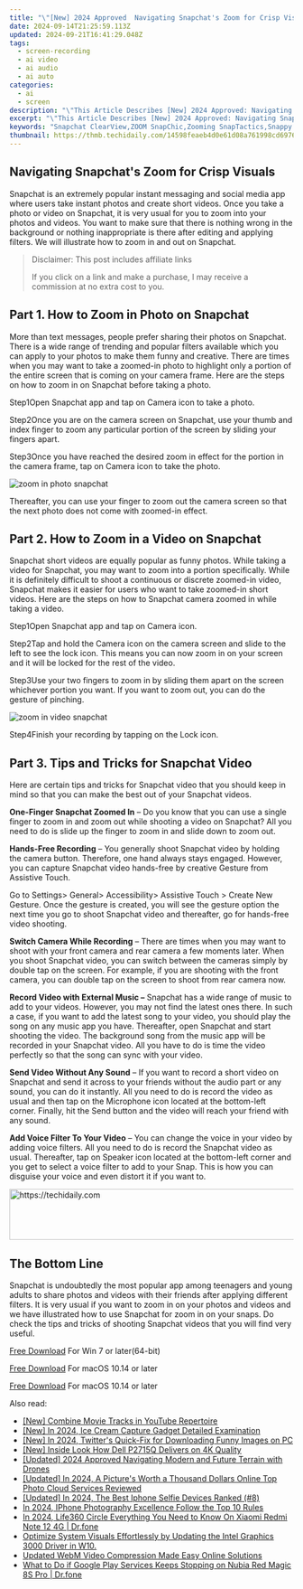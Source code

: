 ```yaml
---
title: "\"[New] 2024 Approved  Navigating Snapchat's Zoom for Crisp Visuals\""
date: 2024-09-14T21:25:59.113Z
updated: 2024-09-21T16:41:29.048Z
tags: 
  - screen-recording
  - ai video
  - ai audio
  - ai auto
categories: 
  - ai
  - screen
description: "\"This Article Describes [New] 2024 Approved: Navigating Snapchat's Zoom for Crisp Visuals\""
excerpt: "\"This Article Describes [New] 2024 Approved: Navigating Snapchat's Zoom for Crisp Visuals\""
keywords: "Snapchat ClearView,ZOOM SnapChic,Zooming SnapTactics,Snappy Zoom Clarity,Pixelated SnapZoom,Visual ZoomSnaps,Crisp SnapZoomShot"
thumbnail: https://thmb.techidaily.com/14598feaeb4d0e61d08a761998cd6976c067dba5c944d538d367654e5b9adad2.jpg
---
```


## Navigating Snapchat's Zoom for Crisp Visuals

Snapchat is an extremely popular instant messaging and social media app where users take instant photos and create short videos. Once you take a photo or video on Snapchat, it is very usual for you to zoom into your photos and videos. You want to make sure that there is nothing wrong in the background or nothing inappropriate is there after editing and applying filters. We will illustrate how to zoom in and out on Snapchat.

>  Disclaimer: This post includes affiliate links
>
>  If you click on a link and make a purchase, I may receive a commission at no extra cost to you.
>

## Part 1\. How to Zoom in Photo on Snapchat

More than text messages, people prefer sharing their photos on Snapchat. There is a wide range of trending and popular filters available which you can apply to your photos to make them funny and creative. There are times when you may want to take a zoomed-in photo to highlight only a portion of the entire screen that is coming on your camera frame. Here are the steps on how to zoom in on Snapchat before taking a photo.

Step1Open Snapchat app and tap on Camera icon to take a photo.

Step2Once you are on the camera screen on Snapchat, use your thumb and index finger to zoom any particular portion of the screen by sliding your fingers apart.

Step3Once you have reached the desired zoom in effect for the portion in the camera frame, tap on Camera icon to take the photo.

![zoom in photo snapchat](https://images.wondershare.com/filmora/article-images/2022/07/zoom-snapchat-1.jpg)

Thereafter, you can use your finger to zoom out the camera screen so that the next photo does not come with zoomed-in effect.

## Part 2\. How to Zoom in a Video on Snapchat

Snapchat short videos are equally popular as funny photos. While taking a video for Snapchat, you may want to zoom into a portion specifically. While it is definitely difficult to shoot a continuous or discrete zoomed-in video, Snapchat makes it easier for users who want to take zoomed-in short videos. Here are the steps on how to Snapchat camera zoomed in while taking a video.

Step1Open Snapchat app and tap on Camera icon.

Step2Tap and hold the Camera icon on the camera screen and slide to the left to see the lock icon. This means you can now zoom in on your screen and it will be locked for the rest of the video.

Step3Use your two fingers to zoom in by sliding them apart on the screen whichever portion you want. If you want to zoom out, you can do the gesture of pinching.

![zoom in video snapchat](https://images.wondershare.com/filmora/article-images/2022/07/zoom-snapchat-2.jpg)

Step4Finish your recording by tapping on the Lock icon.

## Part 3\. Tips and Tricks for Snapchat Video

Here are certain tips and tricks for Snapchat video that you should keep in mind so that you can make the best out of your Snapchat videos.

**One-Finger Snapchat Zoomed In** – Do you know that you can use a single finger to zoom in and zoom out while shooting a video on Snapchat? All you need to do is slide up the finger to zoom in and slide down to zoom out.

**Hands-Free Recording** – You generally shoot Snapchat video by holding the camera button. Therefore, one hand always stays engaged. However, you can capture Snapchat video hands-free by creative Gesture from Assistive Touch.

Go to Settings> General> Accessibility> Assistive Touch > Create New Gesture. Once the gesture is created, you will see the gesture option the next time you go to shoot Snapchat video and thereafter, go for hands-free video shooting.

**Switch Camera While Recording** – There are times when you may want to shoot with your front camera and rear camera a few moments later. When you shoot Snapchat video, you can switch between the cameras simply by double tap on the screen. For example, if you are shooting with the front camera, you can double tap on the screen to shoot from rear camera now.

**Record Video with External Music –** Snapchat has a wide range of music to add to your videos. However, you may not find the latest ones there. In such a case, if you want to add the latest song to your video, you should play the song on any music app you have. Thereafter, open Snapchat and start shooting the video. The background song from the music app will be recorded in your Snapchat video. All you have to do is time the video perfectly so that the song can sync with your video.

**Send Video Without Any Sound** – If you want to record a short video on Snapchat and send it across to your friends without the audio part or any sound, you can do it instantly. All you need to do is record the video as usual and then tap on the Microphone icon located at the bottom-left corner. Finally, hit the Send button and the video will reach your friend with any sound.

**Add Voice Filter To Your Video** – You can change the voice in your video by adding voice filters. All you need to do is record the Snapchat video as usual. Thereafter, tap on Speaker icon located at the bottom-left corner and you get to select a voice filter to add to your Snap. This is how you can disguise your voice and even distort it if you want to.

<!-- affiliate ads begin -->
<a href="https://appsumo.8odi.net/c/5597632/2049382/7443" target="_top" id="2049382">
  <img src="//a.impactradius-go.com/display-ad/7443-2049382" border="0" alt="https://techidaily.com" width="728" height="90"/>
</a>
<img height="0" width="0" src="https://appsumo.8odi.net/i/5597632/2049382/7443" style="position:absolute;visibility:hidden;" border="0" />
<!-- affiliate ads end -->

## The Bottom Line

Snapchat is undoubtedly the most popular app among teenagers and young adults to share photos and videos with their friends after applying different filters. It is very usual if you want to zoom in on your photos and videos and we have illustrated how to use Snapchat for zoom in on your snaps. Do check the tips and tricks of shooting Snapchat videos that you will find very useful.

[Free Download](https://tools.techidaily.com/wondershare/filmora/download/) For Win 7 or later(64-bit)

[Free Download](https://tools.techidaily.com/wondershare/filmora/download/) For macOS 10.14 or later

[Free Download](https://tools.techidaily.com/wondershare/filmora/download/) For macOS 10.14 or later

<ins class="adsbygoogle"
     style="display:block"
     data-ad-format="autorelaxed"
     data-ad-client="ca-pub-7571918770474297"
     data-ad-slot="1223367746"></ins>

<ins class="adsbygoogle"
     style="display:block"
     data-ad-format="autorelaxed"
     data-ad-client="ca-pub-7571918770474297"
     data-ad-slot="1223367746"></ins>



<ins class="adsbygoogle"
     style="display:block"
     data-ad-client="ca-pub-7571918770474297"
     data-ad-slot="8358498916"
     data-ad-format="auto"
     data-full-width-responsive="true"></ins>


<span class="atpl-alsoreadstyle">Also read:</span>
<div><ul>
<li><a href="https://extra-lessons.techidaily.com/new-combine-movie-tracks-in-youtube-repertoire/"><u>[New] Combine Movie Tracks in YouTube Repertoire</u></a></li>
<li><a href="https://screen-sharing-recording.techidaily.com/new-in-2024-ice-cream-capture-gadget-detailed-examination/"><u>[New] In 2024, Ice Cream Capture Gadget Detailed Examination</u></a></li>
<li><a href="https://twitter-videos.techidaily.com/new-in-2024-twitters-quick-fix-for-downloading-funny-images-on-pc/"><u>[New] In 2024, Twitter's Quick-Fix for Downloading Funny Images on PC</u></a></li>
<li><a href="https://extra-guidance.techidaily.com/new-inside-look-how-dell-p2715q-delivers-on-4k-quality/"><u>[New] Inside Look How Dell P2715Q Delivers on 4K Quality</u></a></li>
<li><a href="https://fox-glue.techidaily.com/updated-2024-approved-navigating-modern-and-future-terrain-with-drones/"><u>[Updated] 2024 Approved Navigating Modern and Future Terrain with Drones</u></a></li>
<li><a href="https://fox-glue.techidaily.com/updated-in-2024-a-pictures-worth-a-thousand-dollars-online-top-photo-cloud-services-reviewed/"><u>[Updated] In 2024, A Picture's Worth a Thousand Dollars Online Top Photo Cloud Services Reviewed</u></a></li>
<li><a href="https://fox-glue.techidaily.com/updated-in-2024-the-best-iphone-selfie-devices-ranked-8/"><u>[Updated] In 2024, The Best Iphone Selfie Devices Ranked (#8)</u></a></li>
<li><a href="https://fox-glue.techidaily.com/in-2024-iphone-photography-excellence-follow-the-top-10-rules/"><u>In 2024, IPhone Photography Excellence Follow the Top 10 Rules</u></a></li>
<li><a href="https://phone-solutions.techidaily.com/in-2024-life360-circle-everything-you-need-to-know-on-xiaomi-redmi-note-12-4g-drfone-by-drfone-virtual-android/"><u>In 2024, Life360 Circle Everything You Need to Know On Xiaomi Redmi Note 12 4G | Dr.fone</u></a></li>
<li><a href="https://network-issues.techidaily.com/optimize-system-visuals-effortlessly-by-updating-the-intel-graphics-3000-driver-in-w10/"><u>Optimize System Visuals Effortlessly by Updating the Intel Graphics 3000 Driver in W10.</u></a></li>
<li><a href="https://video-content-creator.techidaily.com/updated-webm-video-compression-made-easy-online-solutions/"><u>Updated WebM Video Compression Made Easy Online Solutions</u></a></li>
<li><a href="https://howto.techidaily.com/what-to-do-if-google-play-services-keeps-stopping-on-nubia-red-magic-8s-pro-drfone-by-drfone-fix-android-problems-fix-android-problems/"><u>What to Do if Google Play Services Keeps Stopping on Nubia Red Magic 8S Pro | Dr.fone</u></a></li>
</ul></div>


